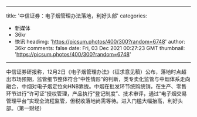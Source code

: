 
---
title: '中信证券：电子烟管理办法落地，利好头部'
categories: 
 - 新媒体
 - 36kr
 - 快讯
headimg: 'https://picsum.photos/400/300?random=6748'
author: 36kr
comments: false
date: Fri, 03 Dec 2021 00:27:23 GMT
thumbnail: 'https://picsum.photos/400/300?random=6748'
---

<div>   
中信证券研报称，12月2日《电子烟管理办法》（征求意见稿）公布，落地时点超出市场预期，监管细节整体符合“中性情形”的判断，类专卖化监管与中烟体系走向融合，中烟对电子烟定位向HNB靠拢。中烟在批发环节统购统销，在生产、零售环节进行“许可证”授权管理，产品执行“登记制度”、技术审评，通过“电子烟交易管理平台”实现全流程监管，但税收落地尚需等待。进入门槛大幅抬高，利好头部。（第一财经）  
</div>
            
